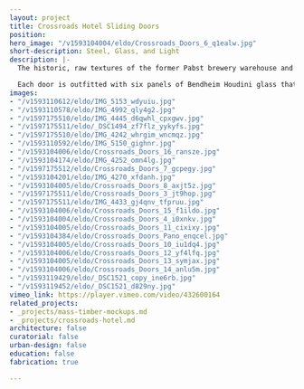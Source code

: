 ```yaml
---
layout: project
title: Crossroads Hotel Sliding Doors
position: 
hero_image: "/v1593104004/eldo/Crossroads_Doors_6_q1ealw.jpg"
short-description: Steel, Glass, and Light
description: |-
  The historic, raw textures of the former Pabst brewery warehouse and Tom Pendergast office building are accentuated by sleek, modern design and contemporary finishes, including 136 custom fabricated steel sliding doors in each guest room. El Dorado designed and built the doors in our steel-fabrication shop with careful attention to detail in the creation of the pulls, stops, and floor guides.

  Each door is outfitted with six panels of Bendheim Houdini glass that is fluted to obscure visibility while allowing ample light to penetrate.
images:
- "/v1593110612/eldo/IMG_5153_wdyuiu.jpg"
- "/v1593110578/eldo/IMG_4992_qly4g2.jpg"
- "/v1597175510/eldo/IMG_4445_d6qwhl_cpxgwv.jpg"
- "/v1597175511/eldo/_DSC1494_zf7flz_yykyfs.jpg"
- "/v1597175510/eldo/IMG_4242_whrgim_wncmqz.jpg"
- "/v1593110592/eldo/IMG_5150_gighnr.jpg"
- "/v1593104006/eldo/Crossroads_Doors_16_ransze.jpg"
- "/v1593104174/eldo/IMG_4252_omn4lg.jpg"
- "/v1597175512/eldo/Crossroads_Doors_7_gcpegy.jpg"
- "/v1593104201/eldo/IMG_4270_xfdanh.jpg"
- "/v1593104005/eldo/Crossroads_Doors_8_axjt5z.jpg"
- "/v1597175511/eldo/Crossroads_Doors_3_jt9hop.jpg"
- "/v1597175511/eldo/IMG_4433_gj4qnv_tfpruu.jpg"
- "/v1593104006/eldo/Crossroads_Doors_15_f1ildo.jpg"
- "/v1593104004/eldo/Crossroads_Doors_4_i0xnkv.jpg"
- "/v1593104005/eldo/Crossroads_Doors_11_cixixy.jpg"
- "/v1593104384/eldo/Crossroads_Doors_Pano_enqcel.jpg"
- "/v1593104005/eldo/Crossroads_Doors_10_iu1dq4.jpg"
- "/v1593104006/eldo/Crossroads_Doors_12_yf4lfq.jpg"
- "/v1593104005/eldo/Crossroads_Doors_13_symjax.jpg"
- "/v1593104006/eldo/Crossroads_Doors_14_anlu5m.jpg"
- "/v1593119429/eldo/_DSC1521_copy_ine6rb.jpg"
- "/v1593119452/eldo/_DSC1521_d829ny.jpg"
vimeo_link: https://player.vimeo.com/video/432600164
related_projects:
- _projects/mass-timber-mockups.md
- _projects/crossroads-hotel.md
architecture: false
curatorial: false
urban-design: false
education: false
fabrication: true

---
```

